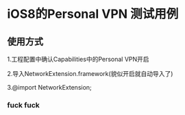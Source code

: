 
iOS8的Personal VPN 测试用例 
===================================  
  
    
使用方式 
-----------------------------------  
1.工程配置中确认Capabilities中的Personal VPN开启

2.导入NetworkExtension.framework(貌似开启就自动导入了)

3.@import NetworkExtension;

###	fuck		fuck


 